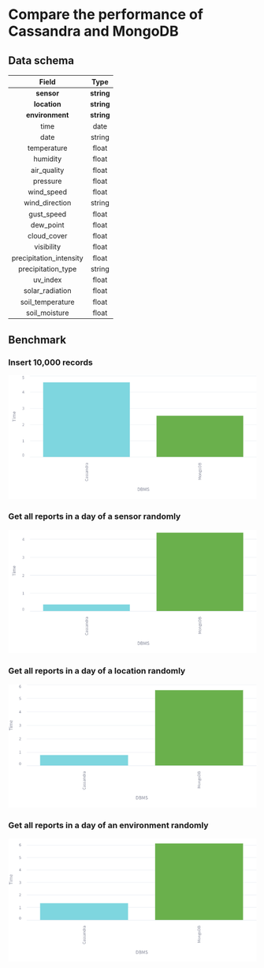 # Compare the performance of Cassandra and MongoDB

## Data schema

| Field | Type |
|:---:|:---:|
| **sensor** | **string** |
| **location** | **string** |
|**environment** | **string** |
| time | date |
| date | string |
| temperature | float |
| humidity | float |
| air_quality | float |
| pressure | float |
| wind_speed | float |
| wind_direction | string |
| gust_speed | float |
| dew_point | float |
| cloud_cover | float |
| visibility | float |
| precipitation_intensity | float |
| precipitation_type | string |
| uv_index | float |
| solar_radiation | float |
| soil_temperature | float |
| soil_moisture | float |

## Benchmark

### Insert 10,000 records

![Insert 10,000 records](./images/insert_10000.png)

### Get all reports in a day of a sensor randomly

![Get all reports in a day of a sensor randomly](./images/get_100_by_sensor.png)

### Get all reports in a day of a location randomly

![Get all reports in a day of a location randomly](./images/get_100_by_location.png)

### Get all reports in a day of an environment randomly

![Get all reports in a day of an environment randomly](./images/get_100_by_environment.png)

